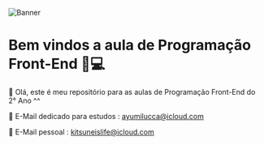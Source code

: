 ![Banner](https://cdn.discordapp.com/attachments/786213920917422130/1073248097045585920/jolyne3.png)
# Bem vindos a aula de Programação Front-End 🤰💻
👋 Olá, este é meu repositório para as aulas de Programação Front-End do 2° Ano ^^



📧 E-Mail dedicado para estudos : ayumilucca@icloud.com 

📧 E-Mail pessoal : kitsuneislife@icloud.com
